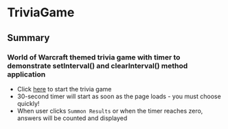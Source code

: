 # TriviaGame

## Summary
### World of Warcraft themed trivia game with timer to demonstrate setInterval() and clearInterval() method application

- Click [here](https://monicaj314.github.io/TriviaGame/) to start the trivia game
- 30-second timer will start as soon as the page loads - you must choose quickly!
- When user clicks `Summon Results` or when the timer reaches zero, answers will be counted and displayed
